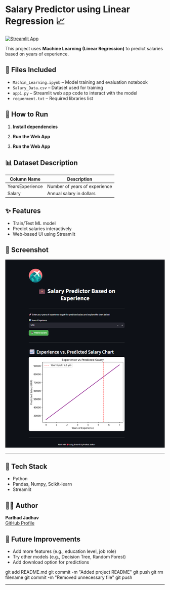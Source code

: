 # Salary Predictor using Linear Regression 📈
[![Streamlit App](https://static.streamlit.io/badges/streamlit_badge_black_white.svg)](https://salarypredictormodel-4vdndbjuxpqudxdk34w9u3.streamlit.app/)

This project uses **Machine Learning (Linear Regression)** to predict salaries based on years of experience.

## 📂 Files Included
- `Machin_Learning.ipynb` – Model training and evaluation notebook
- `Salary_Data.csv` – Dataset used for training
- `app1.py` – Streamlit web app code to interact with the model
- `requerment.txt` – Required libraries list

## 🚀 How to Run

1. **Install dependencies**  

2. **Run the Web App**

2. **Run the Web App**

## 📊 Dataset Description

| Column Name      | Description              |
|------------------|--------------------------|
| YearsExperience  | Number of years of experience |
| Salary           | Annual salary in dollars |

## ✨ Features
- Train/Test ML model
- Predict salaries interactively
- Web-based UI using Streamlit


## 📸 Screenshot

![Salary Predictor Screenshot](Salary_Predictor_Model.png)


---

## 🧠 Tech Stack
- Python
- Pandas, Numpy, Scikit-learn
- Streamlit

## 🙋‍♂️ Author
**Parlhad Jadhav**  
[GitHub Profile](https://github.com/parlhad)


## 🔮 Future Improvements
- Add more features (e.g., education level, job role)
- Try other models (e.g., Decision Tree, Random Forest)
- Add download option for predictions

git add README.md
git commit -m "Added project README"
git push
git rm filename
git commit -m "Removed unnecessary file"
git push


---

